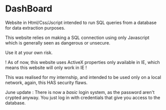 # DashBoard
Website in Html/Css/Jscript intended to run SQL queries from a database for data extraction purposes.

This website relies on making a SQL connection using only Javascript which is generally seen as dangerous or unsecure.

Use it at your own risk.

! As of now, this website uses ActiveX properties only available in IE, which means this website will only work in IE !

This was realised for my internship, and intended to be used only on a local network, again, this HAS security flaws.

June update : There is now a *basic* login system, as the password aren't crypted anyway.
You just log in with  credentials that give you access to the database.
